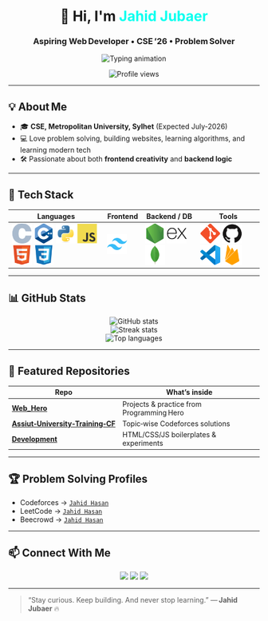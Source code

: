 <!-- ===========================================================
   Profile README – Jahid Jubaer
   Last updated: 2025‑07‑02
=========================================================== -->

<h1 align="center">👋 Hi, I'm <span style="color:#0AFFEF">Jahid Jubaer</span></h1>
<h3 align="center">Aspiring Web Developer • CSE ’26 • Problem Solver</h3>

<p align="center">
  <!-- Typing animation -->
  <img src="https://readme-typing-svg.herokuapp.com?font=Fira+Code&weight=500&size=22&duration=3000&pause=1000&color=0AFFEF&center=true&vCenter=true&width=550&lines=Web+Development+Enthusiast;CSE+Student+%7C+MU%2C+Sylhet;Loves+to+build+and+break+things;Always+learning+new+techs" alt="Typing animation" />
</p>

<!-- Profile view counter -->
<p align="center">
  <img src="https://komarev.com/ghpvc/?username=jahidjubaer&label=Profile+Views&color=0e75b6&style=flat-square" alt="Profile views"/>
</p>

---

## 💡 About Me
- 🎓 **CSE, Metropolitan University, Sylhet** (Expected July-2026)   
- 💻 Love problem solving, building websites, learning algorithms, and learning modern tech  
- 🛠️ Passionate about both **frontend creativity** and **backend logic**  

---

## 🧰 Tech Stack
<div align="center">

| Languages | Frontend | Backend / DB | Tools |
|-----------|----------|--------------|-------|
| <img src="https://raw.githubusercontent.com/devicons/devicon/master/icons/c/c-original.svg" width="40"/> <img src="https://raw.githubusercontent.com/devicons/devicon/master/icons/cplusplus/cplusplus-original.svg" width="40"/> <img src="https://raw.githubusercontent.com/devicons/devicon/master/icons/python/python-original.svg" width="40"/> <img src="https://raw.githubusercontent.com/devicons/devicon/master/icons/javascript/javascript-original.svg" width="40"/> <img src="https://raw.githubusercontent.com/devicons/devicon/master/icons/html5/html5-original.svg" width="40"/> <img src="https://raw.githubusercontent.com/devicons/devicon/master/icons/css3/css3-original.svg" width="40"/> | <img  src="https://raw.githubusercontent.com/devicons/devicon/master/icons/tailwindcss/tailwindcss-plain.svg" width="40"/> | <img src="https://raw.githubusercontent.com/devicons/devicon/master/icons/nodejs/nodejs-original.svg" width="40"/> <img src="https://raw.githubusercontent.com/devicons/devicon/master/icons/express/express-original.svg" width="40"/> <img src="https://raw.githubusercontent.com/devicons/devicon/master/icons/mongodb/mongodb-original.svg" width="40"/> | <img src="https://raw.githubusercontent.com/devicons/devicon/master/icons/git/git-original.svg" width="40"/> <img src="https://raw.githubusercontent.com/devicons/devicon/master/icons/github/github-original.svg" width="40"/> <img src="https://raw.githubusercontent.com/devicons/devicon/master/icons/vscode/vscode-original.svg" width="40"/> <img src="https://raw.githubusercontent.com/devicons/devicon/master/icons/firebase/firebase-plain.svg" width="40"/> |

</div>

---

## 📊 GitHub Stats
<p align="center">
  <img src="https://github-readme-stats.vercel.app/api?username=jahidjubaer&show_icons=true&theme=react&hide_border=true" alt="GitHub stats"/><br/>
  <img src="https://github-readme-streak-stats.herokuapp.com/?user=jahidjubaer&theme=react&hide_border=true" alt="Streak stats"/><br/>
  <img src="https://github-readme-stats.vercel.app/api/top-langs/?username=jahidjubaer&layout=compact&theme=react&hide_border=true" alt="Top languages"/>
</p>

---

## 🔗 Featured Repositories
| Repo | What’s inside |
|------|--------------|
| **[Web_Hero](https://github.com/jahidjubaer/Web_Hero)** | Projects & practice from Programming Hero |
| **[Assiut‑University‑Training‑CF](https://github.com/jahidjubaer/Assiut-University-Training-CF)** | Topic‑wise Codeforces solutions |
| **[Development](https://github.com/jahidjubaer/Development)** | HTML/CSS/JS boilerplates & experiments |

---

## 🏆 Problem Solving Profiles
- Codeforces → [`Jahid Hasan`](https://codeforces.com/profile/jahidjubaer17)  
- LeetCode → [`Jahid Hasan`](https://leetcode.com/⚠️your_handle)  
- Beecrowd → [`Jahid Hasan`](https://www.beecrowd.com.br/judge/en/profile/⚠️your_id)

---

## 📫 Connect With Me
<p align="center">
  <a href="jahidjubaer17@gmail.com"><img src="https://img.shields.io/badge/Email-Contact_me-d14836?style=for-the-badge&logo=gmail&logoColor=white"></a>
  <a href="https://linkedin.com/in/jahidjubaer"><img src="https://img.shields.io/badge/LinkedIn-Jahid_Jubaer-0a66c2?style=for-the-badge&logo=linkedin&logoColor=white"></a>
  <a href="https://jahidjubaer.github.io"><img src="https://img.shields.io/badge/Portfolio-Coming_Soon-0AFFEF?style=for-the-badge&logo=githubpages&logoColor=black"></a>
</p>

---

> “Stay curious. Keep building. And never stop learning.” — **Jahid Jubaer** 🔥
